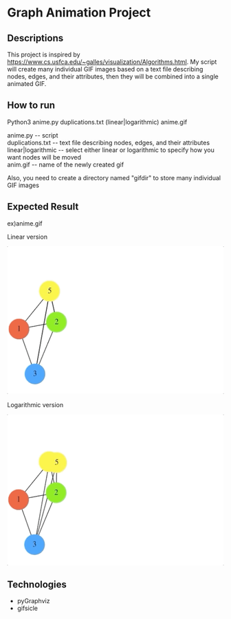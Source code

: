 # Graph Animation Project

## Descriptions
This project is inspired by https://www.cs.usfca.edu/~galles/visualization/Algorithms.html.
My script will create many individual GIF images based on a text file describing nodes, edges, and their attributes, then they will be combined into a single animated GIF.

## How to run 
Python3 anime.py duplications.txt (linear|logarithmic) anime.gif

anime.py -- script  <br />
duplications.txt -- text file describing nodes, edges, and their attributes <br />
linear|logarithmic -- select either linear or logarithmic to specify how you want nodes will be moved  <br />
anim.gif -- name of the newly created gif <br />

Also, you need to create a directory named "gifdir" to store many individual GIF images

## Expected Result
ex)anime.gif

Linear version 

![](gif_directory/linear_version.gif)

Logarithmic version

![](gif_directory/logarithmic_version.gif)

## Technologies
- pyGraphviz
- gifsicle

